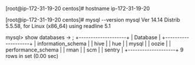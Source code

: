 [root@ip-172-31-19-20 centos]# hostname
ip-172-31-19-20


[root@ip-172-31-19-20 centos]# mysql --version
mysql  Ver 14.14 Distrib 5.5.58, for Linux (x86_64) using readline 5.1


mysql> show databases
    -> ;
+--------------------+
| Database           |
+--------------------+
| information_schema |
| hive               |
| hue                |
| mysql              |
| oozie              |
| performance_schema |
| rman               |
| scm                |
| sentry             |
+--------------------+
9 rows in set (0.00 sec)
